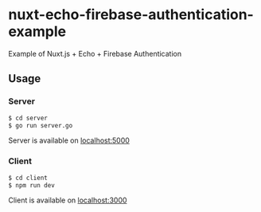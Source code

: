 # nuxt-echo-firebase-authentication-example
Example of Nuxt.js + Echo + Firebase Authentication

## Usage
### Server
```sh
$ cd server
$ go run server.go
```

Server is available on [localhost:5000](http://localhost:5000)

### Client
```sh
$ cd client
$ npm run dev
```

Client is available on [localhost:3000](http://localhost:3000)
